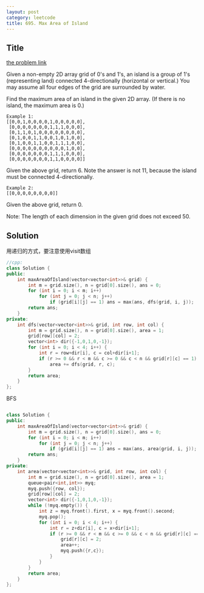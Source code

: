 ```yaml
---
layout: post
category: leetcode
title: 695. Max Area of Island
---
```

## Title
[the problem link](https://leetcode.com/problems/max-area-of-island/description/)

Given a non-empty 2D array grid of 0's and 1's, an island is a group of 1's (representing land) connected 4-directionally (horizontal or vertical.) You may assume all four edges of the grid are surrounded by water.

Find the maximum area of an island in the given 2D array. (If there is no island, the maximum area is 0.)

	Example 1:
	[[0,0,1,0,0,0,0,1,0,0,0,0,0],
	 [0,0,0,0,0,0,0,1,1,1,0,0,0],
	 [0,1,1,0,1,0,0,0,0,0,0,0,0],
	 [0,1,0,0,1,1,0,0,1,0,1,0,0],
	 [0,1,0,0,1,1,0,0,1,1,1,0,0],
	 [0,0,0,0,0,0,0,0,0,0,1,0,0],
	 [0,0,0,0,0,0,0,1,1,1,0,0,0],
	 [0,0,0,0,0,0,0,1,1,0,0,0,0]]

Given the above grid, return 6. Note the answer is not 11, because the island must be connected 4-directionally.

	Example 2:
	[[0,0,0,0,0,0,0,0]]

Given the above grid, return 0.

Note: The length of each dimension in the given grid does not exceed 50.

## Solution

用递归的方式，要注意使用visit数组

```c++
//cpp:
class Solution {
public:
    int maxAreaOfIsland(vector<vector<int>>& grid) {
        int m = grid.size(), n = grid[0].size(), ans = 0;
        for (int i = 0; i < m; i++) 
            for (int j = 0; j < n; j++) 
                if (grid[i][j] == 1) ans = max(ans, dfs(grid, i, j));
        return ans;
    }
private:
    int dfs(vector<vector<int>>& grid, int row, int col) {
        int m = grid.size(), n = grid[0].size(), area = 1;
        grid[row][col] = 2;
        vector<int> dir({-1,0,1,0,-1});
        for (int i = 0; i < 4; i++) {
            int r = row+dir[i], c = col+dir[i+1];
            if (r >= 0 && r < m && c >= 0 && c < n && grid[r][c] == 1) 
                area += dfs(grid, r, c);
        }
        return area;
    }
};
```

BFS

```c++

class Solution {
public:
    int maxAreaOfIsland(vector<vector<int>>& grid) {
        int m = grid.size(), n = grid[0].size(), ans = 0;
        for (int i = 0; i < m; i++) 
            for (int j = 0; j < n; j++) 
                if (grid[i][j] == 1) ans = max(ans, area(grid, i, j));
        return ans;
    }
private:
    int area(vector<vector<int>>& grid, int row, int col) {
        int m = grid.size(), n = grid[0].size(), area = 1;
        queue<pair<int,int>> myq;
        myq.push({row, col});
        grid[row][col] = 2;
        vector<int> dir({-1,0,1,0,-1});
        while (!myq.empty()) {
            int z = myq.front().first, x = myq.front().second;
            myq.pop();
            for (int i = 0; i < 4; i++) {
                int r = z+dir[i], c = x+dir[i+1];
                if (r >= 0 && r < m && c >= 0 && c < n && grid[r][c] == 1) {
                    grid[r][c] = 2;
                    area++;
                    myq.push({r,c});
                }
            }
        }
        return area;
    }
};

```